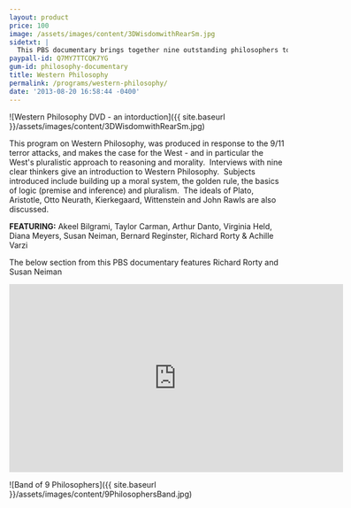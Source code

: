 ```yaml
---
layout: product
price: 100
image: /assets/images/content/3DWisdomwithRearSm.jpg
sidetxt: |
  This PBS documentary brings together nine outstanding philosophers to explain the tradition of thinking begun by Plato and Aristotle. Explore how this tradition can clarify your own worldview. Gain valuable insights from some of the greatest thinkers of all time and discover what you really believe when you test your assumptions about logic, certainty, religion, justice and fundamentalism.
paypall-id: Q7MY7TTCQK7YG
gum-id: philosophy-documentary
title: Western Philosophy
permalink: /programs/western-philosophy/
date: '2013-08-20 16:58:44 -0400'
---
```

![Western Philosophy DVD - an intorduction]({{ site.baseurl }}/assets/images/content/3DWisdomwithRearSm.jpg)

This program on Western Philosophy, was produced in response to the 9/11 terror attacks, and makes the case for the West - and in particular the West's pluralistic approach to reasoning and morality.  Interviews with nine clear thinkers give an introduction to Western Philosophy.  Subjects introduced include building up a moral system, the golden rule, the basics of logic (premise and inference) and pluralism.  The ideals of Plato, Aristotle, Otto Neurath, Kierkegaard, Wittenstein and John Rawls are also discussed.

**FEATURING:** Akeel Bilgrami, Taylor Carman, Arthur Danto, Virginia Held, Diana Meyers, Susan Neiman, Bernard Reginster, Richard Rorty &amp; Achille Varzi

The below section from this PBS documentary features Richard Rorty and Susan Neiman

<iframe width="604" height="340" src="https://www.youtube.com/embed/LY7JonOQJio?list=PLm2zChNEamqx4Xl5eNwZvsJDhUBGJchrZ&rel=0&amp;modestbranding=1&amp;autohide=1" frameborder="0" allowfullscreen></iframe>

![Band of 9 Philosophers]({{ site.baseurl }}/assets/images/content/9PhilosophersBand.jpg)
